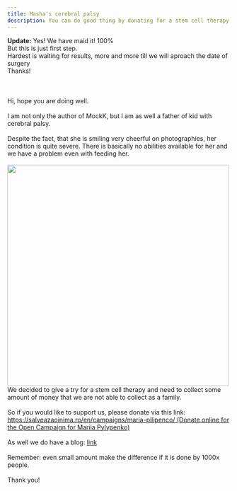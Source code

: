 ```yaml
---
title: Masha's cerebral palsy
description: You can do good thing by donating for a stem cell therapy for my kid
---
```


<div class="charitytext">
<b>Update:</b> Yes! We have maid it! 100% <br>
But this is just first step. <br>
Hardest is waiting for results, more and more till we will aproach the date of surgery <br>
Thanks! <br>
</div>
<br><br><br>
<div class="charitytext">
Hi, hope you are doing well.<br>
<br>
I am not only the author of MockK, but I am as well a father of kid with cerebral palsy.<br>
<br>
Despite the fact, 
that she is smiling very cheerful on photographies, 
her condition is quite severe. 
There is basically no abilities available for her and 
we have a problem even with feeding her. <br>
<br>
<img src="http://mockk.io/doc/masha.jpg" width="500px" />
<br>
We decided to give a try for a stem cell therapy and 
need to collect some amount of money 
that we are not able to collect as a family.<br>
<br>
So if you would like to support us, please donate via this link: <a href="https://salveazaoinima.ro/en/campaigns/maria-pilipenco">https://salveazaoinima.ro/en/campaigns/maria-pilipenco/ (Donate online for the Open Campaign for Mariia Pylypenko)
</a><br> 
<br>
As well we do have a blog: 
<a href="http://mashawillgo.blogspot.com">link</a><br>
<br>
Remember: even small amount make the difference if it is done by 1000x people.<br>
<br>
Thank you!
</div>
